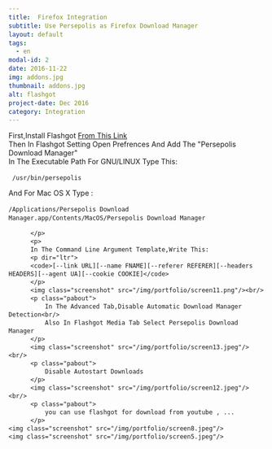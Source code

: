 ```yaml
---
title:  Firefox Integration
subtitle: Use Persepolis as Firefox Download Manager
layout: default
tags:
  - en
modal-id: 2
date: 2016-11-22
img: addons.jpg
thumbnail: addons.jpg
alt: flashgot
project-date: Dec 2016
category: Integration
---
```

<p class="pabout" >
            First,Install Flashgot <a href="https://addons.mozilla.org/en-US/firefox/addon/flashgot/" class="linuxihaa">From This Link</a><br/>
			Then In Flashgot Setting Open Prefrences And Add The "Persepolis Download Manager"<br/>
			In The Executable Path For GNU/LINUX Type This:
          <p class="pabout" dir="ltr">
           <code> /usr/bin/persepolis</code>
          </p>
		<p class="pabout"> And For Mac OS X Type :</p>
          <p class="pabout" dir="ltr">
		<code>/Applications/Persepolis Download Manager.app/Contents/MacOS/Persepolis Download Manager</code>

          </p>
          <p>
          In The Command Line Argument Template,Write This:
          <p dir="ltr">
          <code>[--link URL][--name FNAME][--referer REFERER][--headers HEADERS][--agent UA][--cookie COOKIE]</code>
          </p>
          <img class="screenshot" src="/img/portfolio/screen11.png"/><br/>
          <p class="pabout">
			  In The Advanced Tab,Disable Automatic Download Manager Detection<br/>
			  Also In Flashgot Media Tab Select Persepolis Download Manager
          </p>
          <img class="screenshot" src="/img/portfolio/screen13.jpeg"/><br/>
          <p class="pabout">
			  Disable Autostart Downloads
          </p>
          <img class="screenshot" src="/img/portfolio/screen12.jpeg"/><br/>
          <p class="pabout">
			  you can use flashgot for download from youtube , ...
          </p>
	<img class="screenshot" src="/img/portfolio/screen8.jpeg"/>
 	<img class="screenshot" src="/img/portfolio/screen5.jpeg"/>

